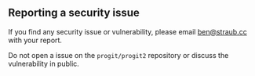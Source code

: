 ## Reporting a security issue

If you find any security issue or vulnerability, please email [ben@straub.cc](mailto:ben@straub.cc) with your report.

Do not open a issue on the `progit/progit2` repository or discuss the vulnerability in public.
